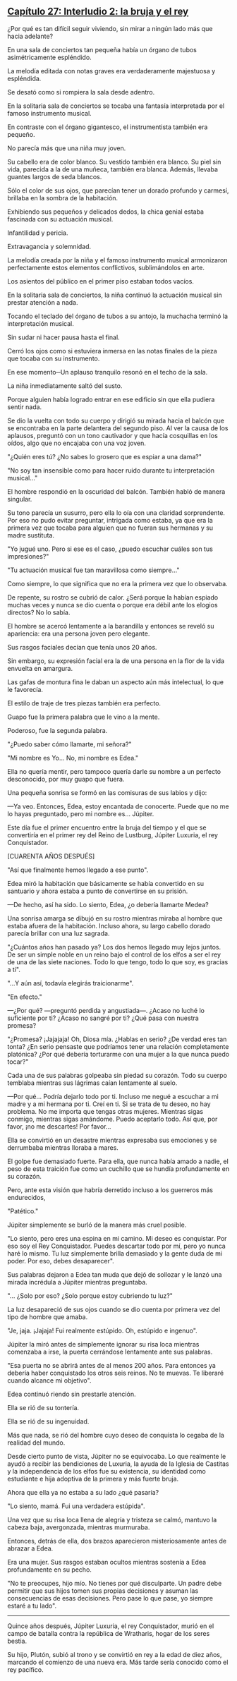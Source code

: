 
## [Capítulo 27: Interludio 2: la bruja y el rey](https://novelnext.dramanovels.io/nc/son-of-the-hero-king/chapter-27-interlude-2-the-witch-and-the-king "Capítulo 27: Interludio 2: la bruja y el rey")


¿Por qué es tan difícil seguir viviendo, sin mirar a ningún lado más que hacia adelante?

En una sala de conciertos tan pequeña había un órgano de tubos asimétricamente espléndido.

La melodía editada con notas graves era verdaderamente majestuosa y espléndida.

Se desató como si rompiera la sala desde adentro.

En la solitaria sala de conciertos se tocaba una fantasía interpretada por el famoso instrumento musical.

En contraste con el órgano gigantesco, el instrumentista también era pequeño.

No parecía más que una niña muy joven.

Su cabello era de color blanco. Su vestido también era blanco. Su piel sin vida, parecida a la de una muñeca, también era blanca. Además, llevaba guantes largos de seda blancos.

Sólo el color de sus ojos, que parecían tener un dorado profundo y carmesí, brillaba en la sombra de la habitación. 

Exhibiendo sus pequeños y delicados dedos, la chica genial estaba fascinada con su actuación musical.

Infantilidad y pericia.

Extravagancia y solemnidad.

La melodía creada por la niña y el famoso instrumento musical armonizaron perfectamente estos elementos conflictivos, sublimándolos en arte.

Los asientos del público en el primer piso estaban todos vacíos. 

En la solitaria sala de conciertos, la niña continuó la actuación musical sin prestar atención a nada. 

Tocando el teclado del órgano de tubos a su antojo, la muchacha terminó la interpretación musical.

Sin sudar ni hacer pausa hasta el final.

Cerró los ojos como si estuviera inmersa en las notas finales de la pieza que tocaba con su instrumento.

En ese momento─Un aplauso tranquilo resonó en el techo de la sala.

La niña inmediatamente saltó del susto. 

Porque alguien había logrado entrar en ese edificio sin que ella pudiera sentir nada. 

Se dio la vuelta con todo su cuerpo y dirigió su mirada hacia el balcón que se encontraba en la parte delantera del segundo piso. Al ver la causa de los aplausos, preguntó con un tono cautivador y que hacía cosquillas en los oídos, algo que no encajaba con una voz joven.

"¿Quién eres tú? ¿No sabes lo grosero que es espiar a una dama?" 

"No soy tan insensible como para hacer ruido durante tu interpretación musical..."

El hombre respondió en la oscuridad del balcón. También habló de manera singular.

Su tono parecía un susurro, pero ella lo oía con una claridad sorprendente. Por eso no pudo evitar preguntar, intrigada como estaba, ya que era la primera vez que tocaba para alguien que no fueran sus hermanas y su madre sustituta. 

"Yo jugué uno. Pero si ese es el caso, ¿puedo escuchar cuáles son tus impresiones?" 

"Tu actuación musical fue tan maravillosa como siempre..."

Como siempre, lo que significa que no era la primera vez que lo observaba. 

De repente, su rostro se cubrió de calor. ¿Será porque la habían espiado muchas veces y nunca se dio cuenta o porque era débil ante los elogios directos? No lo sabía. 

El hombre se acercó lentamente a la barandilla y entonces se reveló su apariencia: era una persona joven pero elegante.

Sus rasgos faciales decían que tenía unos 20 años.

Sin embargo, su expresión facial era la de una persona en la flor de la vida envuelta en amargura.

Las gafas de montura fina le daban un aspecto aún más intelectual, lo que le favorecía.

El estilo de traje de tres piezas también era perfecto.

Guapo fue la primera palabra que le vino a la mente. 

Poderoso, fue la segunda palabra. 

"¿Puedo saber cómo llamarte, mi señora?" 

"Mi nombre es Yo... No, mi nombre es Edea."

Ella no quería mentir, pero tampoco quería darle su nombre a un perfecto desconocido, por muy guapo que fuera. 

Una pequeña sonrisa se formó en las comisuras de sus labios y dijo: 

—Ya veo. Entonces, Edea, estoy encantada de conocerte. Puede que no me lo hayas preguntado, pero mi nombre es... Júpiter.

Este día fue el primer encuentro entre la bruja del tiempo y el que se convertiría en el primer rey del Reino de Lustburg, Júpiter Luxuria, el rey Conquistador.

[CUARENTA AÑOS DESPUÉS] 

"Así que finalmente hemos llegado a ese punto".

Edea miró la habitación que básicamente se había convertido en su santuario y ahora estaba a punto de convertirse en su prisión. 

—De hecho, así ha sido. Lo siento, Edea, ¿o debería llamarte Medea? 

Una sonrisa amarga se dibujó en su rostro mientras miraba al hombre que estaba afuera de la habitación. Incluso ahora, su largo cabello dorado parecía brillar con una luz sagrada. 

"¿Cuántos años han pasado ya? Los dos hemos llegado muy lejos juntos. De ser un simple noble en un reino bajo el control de los elfos a ser el rey de una de las siete naciones. Todo lo que tengo, todo lo que soy, es gracias a ti".

"...Y aún así, todavía elegirás traicionarme".

"En efecto."

—¿Por qué? —preguntó perdida y angustiada—. ¿Acaso no luché lo suficiente por ti? ¿Acaso no sangré por ti? ¿Qué pasa con nuestra promesa? 

"¿Promesa? ¡Jajajaja! Oh, Diosa mía. ¿Hablas en serio? ¿De verdad eres tan tonta? ¿En serio pensaste que podríamos tener una relación completamente platónica? ¿Por qué debería torturarme con una mujer a la que nunca puedo tocar?" 

Cada una de sus palabras golpeaba sin piedad su corazón. Todo su cuerpo temblaba mientras sus lágrimas caían lentamente al suelo. 

—Por qué… Podría dejarlo todo por ti. Incluso me negué a escuchar a mi madre y a mi hermana por ti. Creí en ti. Si se trata de tu deseo, no hay problema. No me importa que tengas otras mujeres. Mientras sigas conmigo, mientras sigas amándome. Puedo aceptarlo todo. Así que, por favor, ¡no me descartes! Por favor…

Ella se convirtió en un desastre mientras expresaba sus emociones y se derrumbaba mientras lloraba a mares. 

El golpe fue demasiado fuerte. Para ella, que nunca había amado a nadie, el peso de esta traición fue como un cuchillo que se hundía profundamente en su corazón. 

Pero, ante esta visión que habría derretido incluso a los guerreros más endurecidos, 

"Patético."

Júpiter simplemente se burló de la manera más cruel posible. 

"Lo siento, pero eres una espina en mi camino. Mi deseo es conquistar. Por eso soy el Rey Conquistador. Puedes descartar todo por mí, pero yo nunca haré lo mismo. Tu luz simplemente brilla demasiado y la gente duda de mi poder. Por eso, debes desaparecer".

Sus palabras dejaron a Edea tan muda que dejó de sollozar y le lanzó una mirada incrédula a Júpiter mientras preguntaba. 

"... ¿Solo por eso? ¿Solo porque estoy cubriendo tu luz?"

La luz desapareció de sus ojos cuando se dio cuenta por primera vez del tipo de hombre que amaba. 

"Je, jaja. ¡Jajaja! Fui realmente estúpido. Oh, estúpido e ingenuo".

Júpiter la miró antes de simplemente ignorar su risa loca mientras comenzaba a irse, la puerta cerrándose lentamente ante sus palabras. 

"Esa puerta no se abrirá antes de al menos 200 años. Para entonces ya debería haber conquistado los otros seis reinos. No te muevas. Te liberaré cuando alcance mi objetivo".

Edea continuó riendo sin prestarle atención. 

Ella se rió de su tontería. 

Ella se rió de su ingenuidad. 

Más que nada, se rió del hombre cuyo deseo de conquista lo cegaba de la realidad del mundo. 

Desde cierto punto de vista, Júpiter no se equivocaba. Lo que realmente le ayudó a recibir las bendiciones de Luxuria, la ayuda de la Iglesia de Castitas y la independencia de los elfos fue su existencia, su identidad como estudiante e hija adoptiva de la primera y más fuerte bruja.

Ahora que ella ya no estaba a su lado ¿qué pasaría? 

"Lo siento, mamá. Fui una verdadera estúpida".

Una vez que su risa loca llena de alegría y tristeza se calmó, mantuvo la cabeza baja, avergonzada, mientras murmuraba. 

Entonces, detrás de ella, dos brazos aparecieron misteriosamente antes de abrazar a Edea. 

Era una mujer. Sus rasgos estaban ocultos mientras sostenía a Edea profundamente en su pecho. 

"No te preocupes, hijo mío. No tienes por qué disculparte. Un padre debe permitir que sus hijos tomen sus propias decisiones y asuman las consecuencias de esas decisiones. Pero pase lo que pase, yo siempre estaré a tu lado".

----

Quince años después, Júpiter Luxuria, el rey Conquistador, murió en el campo de batalla contra la república de Wratharis, hogar de los seres bestia.

Su hijo, Plutón, subió al trono y se convirtió en rey a la edad de diez años, marcando el comienzo de una nueva era. Más tarde sería conocido como el rey pacífico.